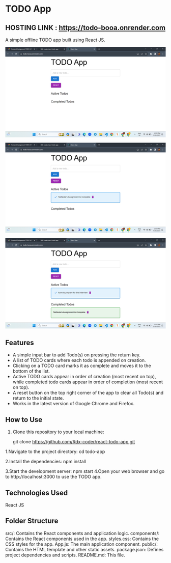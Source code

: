 # TODO App 
## HOSTING LINK : https://todo-booa.onrender.com

A simple offline TODO app built using React JS.


![Screenshot 1](https://github.com/Rdx-coder/react-todo-app/blob/master/Screenshots/Screenshot1.png)

![Screenshot 2](https://github.com/Rdx-coder/react-todo-app/blob/master/Screenshots/Screenshot2.png)

![Screenshot 3](https://github.com/Rdx-coder/react-todo-app/blob/master/Screenshots/Screenshot3.png)

## Features

- A simple input bar to add Todo(s) on pressing the return key.
- A list of TODO cards where each todo is appended on creation.
- Clicking on a TODO card marks it as complete and moves it to the bottom of the list.
- Active TODO cards appear in order of creation (most recent on top), while completed todo cards appear in order of completion (most recent on top).
- A reset button on the top right corner of the app to clear all Todo(s) and return to the initial state.
- Works in the latest version of Google Chrome and Firefox.

## How to Use

1. Clone this repository to your local machine:

   git clone https://github.com/Rdx-coder/react-todo-app.git

1.Navigate to the project directory:
cd todo-app

2.Install the dependencies:
npm install

3.Start the development server:
npm start
4.Open your web browser and go to http://localhost:3000 to use the TODO app.

## Technologies Used
React JS

## Folder Structure

src/: Contains the React components and application logic.
components/: Contains the React components used in the app.
styles.css: Contains the CSS styles for the app.
App.js: The main application component.
public/: Contains the HTML template and other static assets.
package.json: Defines project dependencies and scripts.
README.md: This file.

